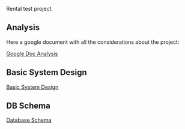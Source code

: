 Rental test project.
## Analysis
Here a google document with all the considerations about the project:

[Google Doc Analysis](https://docs.google.com/document/d/18Uu5sCGhP66XYpivaJN6ShhmwvXMJJ2f1jl9TQGIh80/edit?tab=t.0#heading=h.lptxaac2ewdo)

## Basic System Design
[Basic System Design](https://viewer.diagrams.net/?tags=%7B%7D&lightbox=1&highlight=0000ff&edit=_blank&layers=1&nav=1&title=system_design.drawio#R%3Cmxfile%3E%3Cdiagram%20name%3D%22Pagina-1%22%20id%3D%22hKlK21Qtvz9iypfL9PDR%22%3E5Vlbc5s4FP41ntl9aAaQMfgxcdLuQ9Jm63a2flRANmpkRIXwpb9%2Bj0Bc5cRuBpvu7JPRp9vROd%2B5SB6h2Xr3QeAkeuAhYSPHCncjdDtyHHuMxvCjkH2BeP6kAFaChnpQDczpT6JBS6MZDUnaGig5Z5ImbTDgcUwC2cKwEHzbHrbkrL1rglfEAOYBZib6Dw1lpFF7Mq07%2FiJ0FemtfccrOta4HKxPkkY45NsGhO5GaCY4l8XXejcjTCmv1Esx7%2F0LvZVggsTylAnLr4vPDw%2Bz7Q5%2F%2FJu%2BTz5%2B%2BZEt3iEtm9yXByYhnF83uZARX%2FEYs7savRE8i0OiVrWgVY%2B55zwB0AbwO5Fyr42JM8kBiuSa6V4QWOy%2F6fl5Y6EaV27ZvN01O2%2F3ulXIqgR8UQUaSnkmAvLKuUsqYbEi8pVxTmUoYDjhawLywDxBGJZ005YDa6qtqnG1NeBDG%2BQXjKPX3WCW6Z2uk8QwWG0OpdttRCWZJzg%2F%2FRZ8sq16wSUIzuOWRjdESLJ7XaemDsoJU81v7eDIdsCQObKtHWaioajhKhPrTHqbDkHqHsnpnEhOf1ByOsOGjjpaLJp95w8dp1pnPKR1HCN0fL6bf1lmauKciA2FIzrWH%2FdY4A1hf%2F5uQWXstYOK46Mrz4wqNrLMsGLbXhmA%2Bie9ZWhqQNJblyP9%2BL%2BQL8cG6edS0IQYNjvCZ5wmRSm5pDtltz4YPekw2i7Lwgad%2FQNs9s%2BVJF1TWTl7TIIzBsW2IjJUsIkCA8az8HhY6EFryDmutQq7iNomhtpMhcXhtbp5QCvmsVJciNOoCqYNDSn8EUtJRJwjjoWUmqXgz9VtwzEiCNlR%2Ba3xvWh815FANQbMfu5huzbs5h4wW4mdHC%2F0Do%2BcwkFqZ0OdmtTr0KE4pp7VvDN1F%2FI7CzmdhQo9GAvl1KqO%2FXa2eQbbIMuCJYFewuAduJnsBDJGV4pZAZiZCACUM1K43F7rjjUNwyJHkZT%2BxE%2F5UooxiTpRfkb3ZuTeqrUgLaVFhrIrks44A0Eqni8pYx2oj2KgY83qbaBBJu8AmdC5YoBvWOVhP%2F%2FBDINU8XLPKPivQMdj5lPh6fdPFYCD51Xu%2F58yCctU%2BtemcPvRsWu5LR2PfVPHk0vGWdu8%2FObU35KniPNn5QQbop3u%2F%2BAEbscJbOSflgnP5gX22Mx8w70deZd8PEInJsFhX4%2BQ4UE3EEw%2BLZf55W%2F4krh6FCpjjjdwSWyfUNwFmdhUpVyj0gsYTlMadC%2FGB%2Bu2KzSZNmq3d9aVZfmvFnCq8UgEhXOqEFbT2%2FSE3%2B8N9YWHkMuUgva0eg0oazjrjcUgELSzVCXkkXIQSIL3jWE6sfyC0OVOL8mGOtfL9nD4KETotTi1zeo0wft1npXBbCsK6bF4F%2BozSR8KVG0%2F6yE0Ibutzslp1dAbci0067%2BACsvUf6Shu38B%3C%2Fdiagram%3E%3C%2Fmxfile%3E#%7B%22pageId%22%3A%22hKlK21Qtvz9iypfL9PDR%22%7D)

## DB Schema
[Database Schema](https://viewer.diagrams.net/?tags=%7B%7D&lightbox=1&highlight=0000ff&edit=_blank&layers=1&nav=1&title=database.drawio#R%3Cmxfile%3E%3Cdiagram%20name%3D%22Pagina-1%22%20id%3D%22u7Kpg7bZ3AoJ5nyOm1zw%22%3E7Z1bc%2BI6Esc%2FTR5D4Sv4cchcztbOnM2ZzNbOeaI8tgLeYyzWNkk4n35lIxvslsEE21JCU1M1wTEEun%2B69F%2Bt1o1xt3r5Ervr5Tfqk%2FBGH%2FsvN8bHG13XTMNk%2F2VXtvyKrRm7K4s48Pm1%2FYWH4G%2FCL4751U3gk6RyY0ppmAbr6kWPRhHx0so1N47pc%2FW2RxpW%2F%2BraXRBw4cFzQ3j1P4GfLvlVzXb2v%2FiNBIsl%2F9NTfbL7xcotbubfJFm6Pn0%2BuGR8ujHuYkrT3U%2BrlzsSZtYr7LJ73eeG35YfLCZR2uYFdw%2BTn%2F%2B6fYrvt%2BOxNV47P%2B8e17cm%2FxpPbrjh35h%2F2nRbmGAR0836xpglaUz%2FInc0pDH7hU8e3U3I%2FvIMfhD%2B2Z5InJIXkZvcX8Wb7y3BGCJ0RdJ4y%2B7jrzJtbjyOT2nM5wNfmPza8sANenHR5f5flO%2B9NxH7gVvpDIvZwGAPqZsGNEqA4ZLnYBW6EXs2e6RR%2BsB%2FM2bPvWUQ%2Bl%2FdLd1kHzhJXe%2Bv4tlsSePgb3a%2Fyz7XRy03vBunvGkY48odD9kr%2BXvGJGH33Bd%2B0GqXvrkvlRu%2FuklafBoahu46CXZeyV64cuNFEM1omtIVv%2Bl5GaTkYe162T3PrLlnHyRdlR%2BSf9mvQUTKz30ITERzS0BajoNZZwiycooFTT%2FCAn%2B77xmU0YJ9%2F2b2ppC9qeDPGbW%2F5oYpiSM3JTO6ifwEAFh%2Bk9czOQFMstv18f0%2FAZLMlmmTZx6DMKxdcsNgEbGnIXnMXpY5I2B94wd%2BeRX4fvbOs4RhEUSLr%2FltH839le%2FcLtklyl7%2BGOZd4JK9kLB3mK1pEKW5oawZ%2B8dMdzceWTcW%2B6x37Lm2f87%2BZbfH6R1ramnsBjk%2BhEH8TDKQZzFl7ZB3LC14bcmh3RrDbdX9p6isY9JZBzUFMETuiiAJg5NgyyYBju1ekG6RhMFJcGSTYFoABWYvQlKE4VIYzpioFDFQ20lsfzjASeyasllmOPdYBIdMSGDCks4EnER6bMLK3hqhkAWFIOIYGAo4mVy5L8Fqs5p7buYXnE7IAKNUx6SBMYEyEfEXpJA4mA2XdEEjN%2Fy0v8rMxwJg4nPj7e%2F5Sumam%2By%2FJE23XOpwNymtGpRk3dHP7PXMYfzpn%2Fzt8icfXyrPtvwZdASXoxK6iT1y5HtafKRM3XhBWswJMyMc9WBMQjcNnqrqYvfuMa7EPdbbdI95Je6ZvEn3OCYY9YC%2FJIrik2KueEQUL68djgam1dtwAOPLlhY7TxUuPfN6I54yUn8rBxMYdf07ITGuG3S5blCSeNa6gZCE979u4Bhtm21L4zcpY%2B2bZ7OKLvSR01tjxTWV3gKeErvL22h%2FAQ4uo0h3%2Fpl9QX8swIWUZBMjDnJwECyrDYtDMXijUtoTE2fM4Y4sqQwMhQagICs3CJEGCTQIFlMGpkEHNPwK4nQ599l8HpGQgIQgCBsYCRhrrd0keaaxj0AMD4RoCWVgIASL8Evm0Hm0Wf0iMUJx8dSySSxshsKEUGhTbaRNbHMytqZT3bCMIRGBIgRXmOdrd7tiX3%2FO%2FtCS%2BvNcm%2FiM2oQMaCbSexKoVRR4LNh849llgckmSdlfi3NQkJGhGTHG0hmBGkYen8zZlwgeA%2BLPXUwGlEGGdHXLgXKGT71N3n3s4PDy%2FS3YdcgBRLre5UBpowYI9h6y4BBklg8MB1Q63E26nKfM5xEiMTwSpnQpVDMgE4AEmfkzRZTHLXartdUCyql%2B980IigEtTXZeesTeN28xg8aB8fA9iZMsC%2B6D55Ek%2BZH1OphQ02VCjdN%2BtxMm1DgwEm9oxi2NP2kw%2FttLqHFgAIoJNV3NEqYNmCiUUKMVEsgBAPkkMbPGPN2ucV1sSA5Uya3RxjC63GOBkoMMKKQrDtoYRhCYbtUJDGfvXZefWqON4dI5yguycJCeW6ON4fYc91cQBmlAYOiHSPSPhPTcGm0M9x%2BFzFDzTYLStCQq5CfYaIYgJ%2FNlHcQkQSY6YKJZSzwrwWZgKAS1TwAKDRJNZwo0m1PVJC3RJMsS2OWohHZha%2Blg16uXaaFBROKbpq3DJ5zSjSo9tOUaNnbe75JwvuUpWqhKt1KlOyfoFCmj8eFDkN33%2FlVrzYCyNWqzp4gegNQjIl0LcHucWEEtn820Y8xCVQgakYgnFZpi6nckS1WQ1IwkSSdJlGMkl6QJ4OJdls8p%2B9mT9XMmahXQ0Yq6TO%2FeQ8V2kLfnIRXCYK0WBpvimQ7sW3rLUijlbRlRsNV%2FFNyj4aDY9m31jygPXkKsc9R7ANwIT7eQvI%2BA19IBrBjw9jXjPINMVQNeC65AY8CrGDTKBbztiyIOOMWyW6%2Ff99iaYBr3YHOsxkoB3eW%2F92g5Gwq12Rd2Q9RK%2BuiEXlFWQrEKAuU5dQLVDVU2pciRXkZAKz7BYWLVKqtshoAoAIj8GgKaBTsTvsadBfqZBzDE7zHEx9rGZ418MJ%2FFW2Yy7dwniRcH66yoAfZsCvRsCqSY2zBW47CwnifdYF6xEpzIzz234bLJjhNMM1YFEvnZ6DbUN0q1EAmRTogCmek2XCzD9Qd1CJG%2FK9aGC1T1ZKkgD7mwU1EDGfl7Zm24RsWnsIiIEohIr9WlFUlI0tKyTKuamDVy2FzpeHJW%2FuyexAGzwREntc7YstueSVdUNlMlY2siN%2BtRqzrOOuG2SzzUNuux3LegioscycduDuWiommcbkNO1w7iL73Pxou9LmnXjkS8rRdq231S%2FqqLxMYfky35MY6Cp8k8uPsjCGasR7mFAZ8GSOBD7oHjilHVI1HetTWPq7lcfTCmVYfLbETMsEh2hDTqzoKBvZGBFsNaYfv6XsaiVR6Mc0ZPw5zQGUV4d5Xe0GotwRIsKw7rDRjq%2Fn493hhPqu6YCtSpYd0BA8vraRzTWuOwpTcOGLNdc%2BMQ6PvDugMuGV5P47CMqjc0Qbw6rDfgmtz1NA6jNqsyBKL1sN6AK19X7A1Bmt%2Bw3oARxxV7Q%2FowDtNyr2fcmCo3bsAstetpG1opnxXhuC05HC8k7qtsHGCOa8oOAHUYj1%2BRO8xaBChdrNJhPH5FnZWhV93hyJ7l6jAgv57WMdGq3tjXbJflDkFNuutxx7S%2BdU%2F20CEoEwacIfFcn9I%2BRWciKjYp2u9eJoR13528eqdj660Cxz2ldiUJsc0gZXyTyZdd5tOnJ9xq0t1Wk%2FP4OZ%2BTo41LsNNE6k4SMZB4cs1ND2lVl4Inv1aE%2BBvAcLeeuUmeMHFTFXwkVo0QfwMYntfwQWrkUyOxJKL4G0AVYR3T7EREgr2MArwIdzhKBQau5uERbIqwItrlKJUVGMT6zHLIigKsiDY7ymTFhNMXwIlEiUirSURWwfbJM437K5w5hQFDS5NdFuObl1v1pNXs6cjSpvt%2FRm9GFJwJhqVreumlGrlp7KVYOxtZh4%2BWjc7QR%2Frhoz96YKbZ97ysGqqMfaqMZ5B0ChW7PSoCzVHp6ja%2F%2B08%2Fp79t7r2HL7M%2FboPvf37%2BcHeL%2B8e76u8Ew9%2FpzZ%2B7DuMsTVJuBwen8HkHxPyVF7gJaIR6pBJjpWOP7MOHckMlXJ0jkY8cqcaRpk9H04OHoxhHDhzBsKK2WgjZ5sg8fNjSEBKrJXBZNh%2FT5j6beSE%2F8vnRbG2kVR5qASQ4kIwNZYiPKvg4xsg4fJjS8BGGYHDJLWbk4ADWTxx2BKpm3cmajCYHD5jqLbX%2FsTo4cBkaqjOt3Kyln7ZOpyy3Z3XfY8M219JilwlVpaf6S6fsLwfVhCnt78VoveWgmrBpVnNQv9IFasN9asON9HRLyVsTg8W0wuULVIN7mseewaWiCaomTP1hYc%2B6LI2FuEjFRbWEVBOLWStMi2qJqKbogLL%2FbTIjIi3SaVEuDdWEGi6brK6ZWVGCU4EX1VJRBadz785nmXvUR2RUQEa1jFTBueR8REKlXxFmhAdySGVGoO3zYQmhUQUasRwtERqos%2BLOPfWwER2zKhWb1iUi%2Blvq0epap6Dui1a0t8qqRb3OemcJQpMONpK8FqrJxXaVZzfBCeG%2F3DQl8RZPMuyrE2ri5ayxS8hJb0fBCGbFDx6ljBNc1up1Was9K6fYeP9H%2BFpwXWsdB8yn20qyMWbbKNGpicTFgTs1uLIVMrshLArCIlAWB4YFzru9TZx9UeRFQV4Eo9TAvMCJNU6oVcFDpCAOjAeUDDEHRxk%2BBDk4A%2BMBxcENZlCogIYg32ZgNGCuaeSucI1BATYE2TW9sSHcY2ICCoY9r1evHNdb%2FvL8o3prB4C%2B8mTYYtNoy7N7oV%2FPO2b0QxxnizblDZz4%2FTufOIXU5ufCfG55f1F%2Fven%2B6dg6dj%2F7YfeJXyvCCBF844dwndhWdLwCe30LjDXg0TZCZ8g9v%2FtVR0B30%2FKnbU%2Ftnkhp%2BLVjLIqG3djwa%2FezF%2FTfkN%2F4qUidNmRboFUO2pCLePUKW%2FJ0yJZ8uum1PCn8%2FC5BqxI31U90CdX7B%2BkS3vrZzN32CQOePiveUG5I7RPqs%2F1xL53Csa30h12CmNeGslut%2B4TL%2FAOXl4DD2u3Xbp1Zcg7P9cOURRuJxNvds%2F3ufY1zUBZtabOj6%2ByvNOARtx5df%2B%2BvJKzYaP3s2FbCaD1UhD3SVVRLeooydzG55RJ%2BeuPk2up56hDX85r8cE38zBqXutPn8NJU9nm%2BJvF8yeYdwIooo19Uh%2BcIvc2L9061%2FrMtr5KcmCLBAQck8eJgnaWBIEHyCbJrVVENxQASJV0nZI4l6FUByKlVQ5VXilAMEBRncQ1YDXIMZaqgij893BF9MANaBdEGtyuqgJFm1IqhKoYRVIIPMEoIs5OPGCmAkV0tiqqr1h1BvY%2F9GPjzx5iuECD5AOl6rSaqalNpKLJjGr58elTBQ4eCz65%2FSSnyoUDvYjkjxznoXQYbntjTmNL0UJVlZlh%2Boz7J7vg%2F%3C%2Fdiagram%3E%3C%2Fmxfile%3E)

